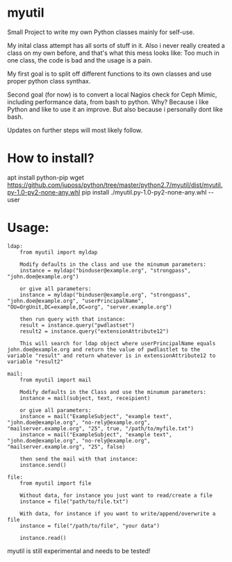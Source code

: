 # myutil
Small Project to write my own Python classes mainly for self-use.

My inital class attempt has all sorts of stuff in it.
Also i never really created a class on my own before, and that's what this mess looks like:
Too much in one class, the code is bad and the usage is a pain.

My first goal is to split off different functions to its own classes and use proper python class synthax.

Second goal (for now) is to convert a local Nagios check for Ceph Mimic, including performance data, from bash to python.
Why? Because i like Python and like to use it an improve. But also because i personally dont like bash.

Updates on further steps will most likely follow.

# How to install?
apt install python-pip
wget https://github.com/juposs/python/tree/master/python2.7/myutil/dist/myutil.py-1.0-py2-none-any.whl
pip install ./myutil.py-1.0-py2-none-any.whl --user


# Usage:

    ldap:
        from myutil import myldap

        Modify defaults in the class and use the minumum parameters:
        instance = myldap("binduser@example.org", "strongpass", "john.doe@example.org")

        or give all parameters:
        instance = myldap("binduser@example.org", "strongpass", "john.doe@example.org", "userPrincipalName", "OU=OrgUnit,DC=example,DC=org", "server.example.org")

        then run query with that instance:
        result = instance.query("pwdlastset")
        result2 = instance.query("extensionAttribute12")

        This will search for ldap object where userPrincipalName equals john.doe@example.org and return the value of pwdlastlet to the variable "result" and return whatever is in extensionAttribute12 to variable "result2"

    mail:
        from myutil import mail

        Modify defaults in the Class and use the minumum parameters:
        instance = mail(subject, text, receipient)

        or give all parameters:
        instance = mail("ExampleSubject", "example text", "john.doe@example.org", "no-rely@example.org", "mailserver.example.org", "25", true, "/path/to/myfile.txt")
        instance = mail("ExampleSubject", "example text", "john.doe@example.org", "no-rely@example.org", "mailserver.example.org", "25", false)

        then send the mail with that instance:
        instance.send()

    file:
        from myutil import file

        Without data, for instance you just want to read/create a file
        instance = file("path/to/file.txt")

        With data, for instance if you want to write/append/overwrite a file
        instance = file("/path/to/file", "your data")

        instance.read()

myutil is still experimental and needs to be tested!
